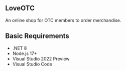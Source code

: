 ## LoveOTC

An online shop for OTC members to order merchandise.

## Basic Requirements

- .NET 8
- Node.js 17+
- Visual Studio 2022 Preview
- Visual Studio Code
